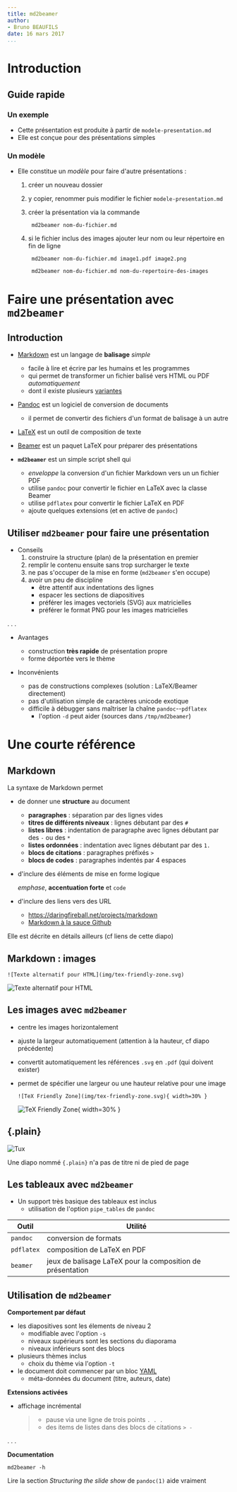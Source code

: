 ```yaml
---
title: md2beamer
author:
- Bruno BEAUFILS
date: 16 mars 2017
...
```


# Introduction

## Guide rapide

### Un exemple

- Cette présentation est produite à partir de `modele-presentation.md`
- Elle est conçue pour des présentations simples

### Un modèle

- Elle constitue un *modèle* pour faire d'autre présentations :
    1. créer un nouveau dossier
    2. y copier, renommer puis modifier le fichier `modele-presentation.md`
    3. créer la présentation via la commande

            md2beamer nom-du-fichier.md
  
    4. si le fichier inclus des images ajouter leur nom ou leur répertoire en fin de ligne
    
            md2beamer nom-du-fichier.md image1.pdf image2.png
                              
            md2beamer nom-du-fichier.md nom-du-repertoire-des-images


# Faire une présentation avec `md2beamer`


## Introduction

- [Markdown](https://daringfireball.net/projects/markdown) est un langage de **balisage** *simple*
    - facile à lire et écrire par les humains et les programmes
    - qui permet de transformer un fichier balisé vers HTML ou PDF *automatiquement*
    - dont il existe plusieurs [variantes](https://flavoredmarkdown.com/)
    
- [Pandoc](https://pandoc.org) est un logiciel de conversion de documents
    - il permet de convertir des fichiers d'un format de balisage à un autre

- [LaTeX](https://www.latex-project.org) est un outil de composition de texte

- [Beamer](https://github.com/josephwright/beamer) est un paquet LaTeX pour préparer des présentations

- **`md2beamer`** est un simple script shell qui
    - *enveloppe* la conversion d'un fichier Markdown vers un un fichier PDF
    - utilise `pandoc` pour convertir le fichier en LaTeX avec la classe Beamer
    - utilise `pdflatex` pour convertir le fichier LaTeX en PDF
    - ajoute quelques extensions (et en active de `pandoc`)


## Utiliser `md2beamer` pour faire une présentation

- Conseils
    1. construire la structure (plan) de la présentation en premier
    2. remplir le contenu ensuite sans trop surcharger le texte
    3. ne pas s'occuper de la mise en forme (`md2beamer` s'en occupe) 
    4. avoir un peu de discipline
        - être attentif aux indentations des lignes
        - espacer les sections de diapositives 
        - préférer les images vectoriels (SVG) aux matricielles
        - préférer le format PNG pour les images matricielles 

. . .

- Avantages
    - construction **très rapide** de présentation propre
    - forme déportée vers le thème

- Inconvénients
    - pas de constructions complexes (solution : LaTeX/Beamer directement)
    - pas d'utilisation simple de caractères unicode exotique 
    - difficile à débugger sans maîtriser la chaîne `pandoc`--`pdflatex`
        - l'option `-d` peut aider (sources dans `/tmp/md2beamer`)


# Une courte référence


## Markdown

La syntaxe de Markdown permet 

- de donner une **structure** au document
    - **paragraphes** : séparation par des lignes vides
    - **titres de différents niveaux** : lignes débutant par des `#`
    - **listes libres** : indentation de paragraphe avec lignes débutant par des `-` ou des `*`
    - **listes ordonnées** : indentation avec lignes débutant par des `1.`
    - **blocs de citations** : paragraphes préfixés `> `
    - **blocs de codes** : paragraphes indentés par 4 espaces

- d'inclure des éléments de mise en forme logique 

    *emphase*, **accentuation forte** et `code`

- d'inclure des liens vers des URL
    - <https://daringfireball.net/projects/markdown>
    - [Markdown à la sauce Github](https://guides.github.com/features/mastering-markdown)

    
Elle est décrite en détails ailleurs (cf liens de cette diapo)


## Markdown : images

`![Texte alternatif pour HTML](img/tex-friendly-zone.svg)`

![Texte alternatif pour HTML](img/tex-friendly-zone.svg)


## Les images avec `md2beamer`

- centre les images horizontalement 
- ajuste la largeur automatiquement (attention à la hauteur, cf diapo précédente)
- convertit automatiquement les références `.svg` en `.pdf` (qui doivent exister)
- permet de spécifier une largeur ou une hauteur relative pour une image

  `![TeX Friendly Zone](img/tex-friendly-zone.svg){ width=30% }`

  ![TeX Friendly Zone](img/tex-friendly-zone.svg){ width=30% }


## {.plain}

![Tux](img/tux.svg)

Une diapo nommé `{.plain}` n'a pas de titre ni de pied de page


## Les tableaux avec `md2beamer`

- Un support très basique des tableaux est inclus
    - utilisation de l'option `pipe_tables` de `pandoc`
    
| **Outil**  | **Utilité**                                                 |
|------------|-------------------------------------------------------------|
| `pandoc`   | conversion de formats                                       |
| `pdflatex` | composition de LaTeX en PDF                                 |
| `beamer`   | jeux de balisage LaTeX pour la composition de présentation  |


## Utilisation de `md2beamer`

**Comportement par défaut**

- les diapositives sont les élements de niveau 2
    - modifiable avec l'option `-s`
    - niveaux supérieurs sont les sections du diaporama
    - niveaux inférieurs sont des blocs 
- plusieurs thèmes inclus 
    - choix du thème via l'option `-t`
- le document doit commencer par un bloc [YAML](http://yaml.org/)
    - méta-données du document (titre, auteurs, date)

**Extensions activées**

- affichage incrémental

    > - pause via une ligne de trois points `. . .`
    > - des items de listes dans des blocs de citations `> -`

. . .

**Documentation**

    md2beamer -h

Lire la section *Structuring the slide show* de `pandoc(1)` aide vraiment

